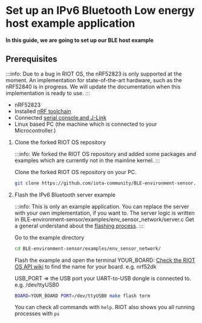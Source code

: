 # Set up an IPv6 Bluetooth Low energy host example application
**In this guide, we are going to set up our BLE host example**

## Prerequisites

:::info:
Due to a bug in RIOT OS, the nRF52823 is only supported at the moment. An implementation for state-of-the-art hardware,
such as the nRF52840 is in progress. We will update the documentation when this implementation is ready to use.
:::

- nRF52823
- Installed [nRF toolchain](set-up-nrf-toolchain.md)
- Connected [serial console and J-Link](connect-nrf-jlink-serial-console.md)
- Linux based PC (the machine which is connected to your Microcontroller.)

1. Clone the forked RIOT OS repository

    :::info:
    We forked the RIOT OS repository and added some packages and examples which are currently not in the mainline kernel.
    :::
    
    Clone the forked RIOT OS repository on your PC. 
    ```bash
    git clone https://github.com/iota-community/BLE-environment-sensor.git
    ```

2. Flash the IPv6 Bluetooth server example

    :::info:
    This is only an example application. You can replace the server with your own implementation, if you want to.
    The server logic is written in BLE-environment-sensor/examples/env_sensor_network/server.c
    Get a general understand about the [flashing process](../../../general/0.1/how-to-guides/how-to-flash-your-sensor.md).
    :::

    Go to the example directory
    ```bash
    cd BLE-environment-sensor/examples/env_sensor_network/
    ```
    
    Flash the example and open the terminal
    YOUR_BOARD: [Check the RIOT OS API wiki](http://www.riot-os.org/api/group__boards.html) 
    to find the name for your board.
    e.g. nrf52dk
    
    USB_PORT => the USB port your UART-to-USB dongle is connected to. e.g. /dev/ttyUSB0
    
    ```bash
    BOARD=YOUR_BOARD PORT=/dev/ttyUSB0 make flash term
    ```
    You can check all commands with ``help``. RIOT also shows you all running processes with ``ps``